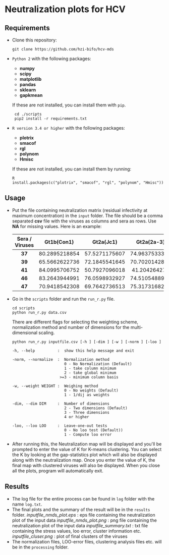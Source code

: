# Neutralization plots for HCV

## Requirements
* Clone this repository:
  ```
  git clone https://github.com/hzi-bifo/hcv-mds 
  ```
* ```Python 2``` with the following packages:
    * **numpy**
    * **scipy**
    * **matplotlib**
    * **pandas**
    * **sklearn**
    * **gapkmean**
   
  If these are not installed, you can install them with ``` pip ```. 
  ```
   cd ./scripts
   pip2 install -r requirements.txt 
   ```
* ```R version 3.4 or higher``` with the following packages:
    * **plotrix**
    * **smacof**
    * **rgl**
    * **polynom**
    * **Hmisc**
  
    If these are not installed, you can install them by running:
    ```
    R
    install.packages(c("plotrix", "smacof", "rgl", "polynom", "Hmisc"))
    ```
    
## Usage
* Put the file containing neutralization matrix (residual infectivity at maximum concentration) in the ```input``` folder. The file should be a comma separated **csv** file with the viruses as columns and sera as rows. Use **NA** for missing values. Here is an example:
  
  Sera / Viruses | Gt1b(Con1) |  Gt2a(Jc1) | Gt2a(2a-3) | Gt2b(J8)
  :---: | :----------: | :----------: | :----------: | :--------:
  **37**| 80.2895218854| 57.5271175607| 74.9637533368|80.3419066704
  **39**| 65.5662622736| 72.1845541645| 70.7020142884|71.0087697487
  **41**| 84.0995706752| 50.7927096018| 41.204264273 |46.658115028
  **46**| 83.2643944991| 76.0598932927| 74.5105488987|NA
  **47**| 70.9418542308| 69.7642736513| 75.3173168277|49.7798284265

* Go in the ```scripts``` folder and run the ```run_r.py``` file.
  ```
  cd scripts
  python run_r.py data.csv 
  ```
  There are different flags for selecting the weighting scheme, normalization method and number of dimensions for the multi-dimensional scaling.
  ```
  python run_r.py inputfile.csv [-h ] [-dim ] [-w ] [-norm ] [-loo ]
  
  -h, --help          :  show this help message and exit
  
  -norm, --normalize  :  Normalization method 
                         0 - No Normalization (Default) 
                         1 - take column minimum 
                         2 - take global minimum 
                       >=3 - minimum column basis 
  
  -w, --weight WEIGHT :  Weighing method 
                         0 - No weights (Default)
                         1 - 1/dij as weights 
  
  -dim, --dim DIM     :  Number of dimensions 
                         2 - Two dimensions (Default) 
                         3 - Three dimensions
                         4 or higher
  
  -loo, --loo LOO     :  Leave-one-out tests 
                         0 - No loo test (Default)) 
                         1 - Compute loo error
  ```
 * After running this, the Neutralization map will be displayed and you'll be prompted to enter the value of K for K-means clustering. You can select the K by looking at the gap-statistics plot which will also be displayed along with the neutralization map. Once you enter the value of K, the final map with clustered viruses will also be displayed. When you close all the plots, program will automatically exit.
 
## Results
* The log file for the entire process can be found in ```log``` folder with the name ```log.txt```.
* The final plots and the summary of the result will be in the ```results``` folder.
  *inputfile_nmds_plot.eps* : eps file containing the neutralization plot of the input data
  *inputfile_nmds_plot.png* : png file containing the neutralization plot of the input data
  *inputfile_summary.txt*   : txt file containing the stress values, loo error, cluster information etc.
  *inputfile_cluser.png*    : plot of final clusters of the viruses
* The normalization files, LOO-error files, clustering analysis files etc. will be in the ```processing``` folder.




